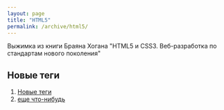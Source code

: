 ```yaml
---
layout: page
title: "HTML5"
permalink: /archive/html5/
---
```


Выжимка из книги Браяна Хогана "HTML5 и CSS3. Веб-разработка по стандартам нового поколения"

##  Новые теги

 1. [Новые теги](/archive/html5/index.html)
 2. [еще что-нибудь](/archive/html5/form.html)
 
